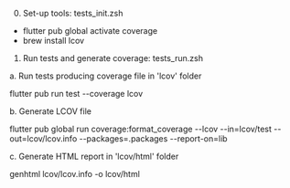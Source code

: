0. Set-up tools: tests_init.zsh

- flutter pub global activate coverage
- brew install lcov

1. Run tests and generate coverage: tests_run.zsh

a. Run tests producing coverage file in 'lcov' folder

flutter pub run test --coverage lcov

b. Generate LCOV file

flutter pub global run coverage:format_coverage --lcov --in=lcov/test --out=lcov/lcov.info --packages=.packages --report-on=lib

c. Generate HTML report in 'lcov/html' folder

genhtml lcov/lcov.info -o lcov/html
